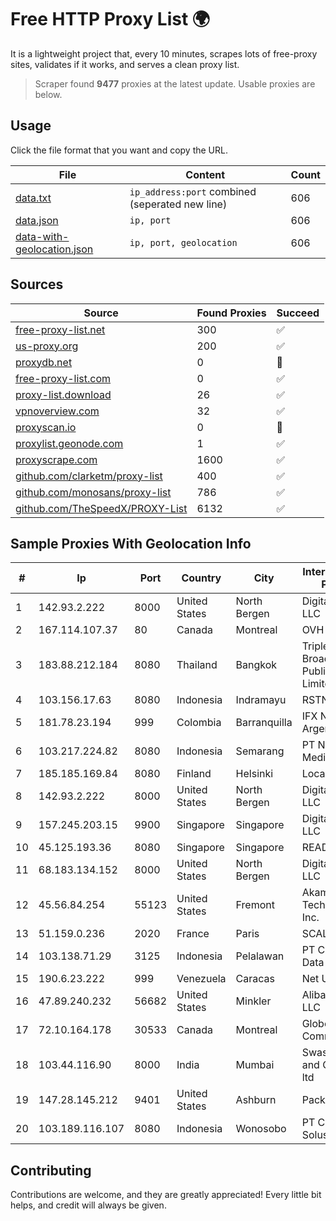 
# Free HTTP Proxy List 🌍

It is a lightweight project that, every 10 minutes, scrapes lots of free-proxy sites, validates if it works, and serves a clean proxy list.


> Scraper found **9477** proxies at the latest update. Usable proxies are below.

## Usage

Click the file format that you want and copy the URL.


|File|Content|Count|
|----|-------|-----|
|[data.txt](https://raw.githubusercontent.com/themiralay/Proxy-List-World/master/data.txt)|`ip_address:port` combined (seperated new line)|606|
|[data.json](https://raw.githubusercontent.com/themiralay/Proxy-List-World/master/data.json)|`ip, port`|606|
|[data-with-geolocation.json](https://raw.githubusercontent.com/themiralay/Proxy-List-World/master/data-with-geolocation.json)|`ip, port, geolocation`|606|

## Sources

|Source|Found Proxies|Succeed|
|------|-------------|-------|
|[free-proxy-list.net](https://free-proxy-list.net)|300|✅|
|[us-proxy.org](https://www.us-proxy.org)|200|✅|
|[proxydb.net](http://proxydb.net)|0|🚫|
|[free-proxy-list.com](https://free-proxy-list.com/?page=&port=&type%5B%5D=http&type%5B%5D=https&up_time=0&search=Search)|0|✅|
|[proxy-list.download](https://www.proxy-list.download/HTTP)|26|✅|
|[vpnoverview.com](https://vpnoverview.com/privacy/anonymous-browsing/free-proxy-servers)|32|✅|
|[proxyscan.io](https://www.proxyscan.io)|0|🚫|
|[proxylist.geonode.com](https://proxylist.geonode.com/api/proxy-list?limit=300&page=1&sort_by=lastChecked&sort_type=desc&protocols=http,https)|1|✅|
|[proxyscrape.com](https://api.proxyscrape.com/v2/?request=displayproxies&protocol=http&timeout=10000&country=all&ssl=all&anonymity=all)|1600|✅|
|[github.com/clarketm/proxy-list](https://raw.githubusercontent.com/clarketm/proxy-list/master/proxy-list-raw.txt)|400|✅|
|[github.com/monosans/proxy-list](https://raw.githubusercontent.com/monosans/proxy-list/main/proxies/http.txt)|786|✅|
|[github.com/TheSpeedX/PROXY-List](https://raw.githubusercontent.com/TheSpeedX/PROXY-List/master/http.txt)|6132|✅|


## Sample Proxies With Geolocation Info

|#|Ip|Port|Country|City|Internet Service Provider|
|-|--|----|-------|----|-------------------------|
|1|142.93.2.222|8000|United States|North Bergen|DigitalOcean, LLC|
|2|167.114.107.37|80|Canada|Montreal|OVH SAS|
|3|183.88.212.184|8080|Thailand|Bangkok|Triple T Broadband Public Company Limited|
|4|103.156.17.63|8080|Indonesia|Indramayu|RSTNET|
|5|181.78.23.194|999|Colombia|Barranquilla|IFX Networks Argentina S.R.L|
|6|103.217.224.82|8080|Indonesia|Semarang|PT Nesta Indo Media|
|7|185.185.169.84|8080|Finland|Helsinki|Local Loop Oy|
|8|142.93.2.222|8000|United States|North Bergen|DigitalOcean, LLC|
|9|157.245.203.15|9900|Singapore|Singapore|DigitalOcean, LLC|
|10|45.125.193.36|8080|Singapore|Singapore|READYSERVER|
|11|68.183.134.152|8000|United States|North Bergen|DigitalOcean, LLC|
|12|45.56.84.254|55123|United States|Fremont|Akamai Technologies, Inc.|
|13|51.159.0.236|2020|France|Paris|SCALEWAY|
|14|103.138.71.29|3125|Indonesia|Pelalawan|PT Centronet Data Indonesia|
|15|190.6.23.222|999|Venezuela|Caracas|Net Uno|
|16|47.89.240.232|56682|United States|Minkler|Alibaba.com LLC|
|17|72.10.164.178|30533|Canada|Montreal|GloboTech Communications|
|18|103.44.116.90|8000|India|Mumbai|Swastik Internet and Cables pvt. ltd|
|19|147.28.145.212|9401|United States|Ashburn|Packet Host, Inc.|
|20|103.189.116.107|8080|Indonesia|Wonosobo|PT Callysta Total Solusindo|



## Contributing

Contributions are welcome, and they are greatly appreciated! Every
little bit helps, and credit will always be given.

